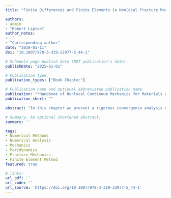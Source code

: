 ```yaml
---
title: "Finite Differences and Finite Elements in Nonlocal Fracture Modeling: A Priori Convergence Rates"

authors:
- admin
- "Robert Lipton"
author_notes:
- ''
- "Corresponding author"
date: "2019-01-11"
doi: "10.1007/978-3-319-22977-5_44-1"

# Schedule page publish date (NOT publication's date).
publishDate: "2025-01-01"

# Publication type.
publication_types: ["Book Chapter"]

# Publication name and optional abbreviated publication name.
publication: "*Handbook of Nonlocal Continuum Mechanics for Materials and Structures*"
publication_short: ""

abstract: "In this chapter we present a rigorous convergence analysis of finite difference and finite element approximation of nonlinear nonlocal models. In the previous chapter, we considered a differentiable version of the original bond-based model introduced in Silling (J Mech Phys Solids 48(1):175--209, 2000). There we showed, for a fixed horizon of nonlocal interaction $\\epsilon$, that well-posed formulations of the model can be developed over Hölder spaces and Sobolev spaces. In this chapter we apply these formulations to show a priori convergence for the discrete finite difference and finite element methods. We show that the error made using the forward Euler in time and a finite difference (i.e., piecewise constant) discretization in space with time step $\\Delta t$ and spatial discretization $h$ is of the order of $O(\\Delta t + h∕\\epsilon^2)$. For a central difference approximation in time and piecewise linear finite element approximation in space, the approximation error is of the order of $O(\\Delta t + h^2∕\\epsilon^2)$. We point out these are the first such error estimates for nonlinear nonlocal fracture formulations and are reported in Jha and Lipton (2017b Numerical analysis of nonlocal fracture models models in holder space. arXiv preprint arXiv:1701.02818. To appear in SIAM Journal on Numerical Analysis 2018) and Jha and Lipton (2017a, Finite element approximation of nonlocal fracture models. arXiv preprint arXiv:1710.07661). We then go on to prove the stability of the semi-discrete approximation and show that the energy of the discrete approximation is bounded in terms of work done by the body force and initial energy put into the system. We look forward to improvements and development of a posteriori error estimation in the coming years"

# Summary. An optional shortened abstract.
summary: ''

tags:
- Numerical Methods
- Numerical Analysis
- Mechanics
- Peridynamics
- Fracture Mechanics
- Finite Element Method
featured: true

# links:
url_pdf: ''
url_code: ''
url_source: 'https://doi.org/10.1007/978-3-319-22977-5_44-1'
---
```

